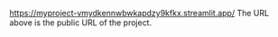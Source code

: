 https://myproject-vmydkennwbwkapdzy9kfkx.streamlit.app/
The URL above is the public URL of the project.
